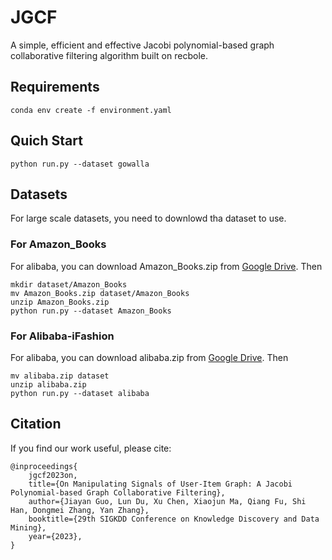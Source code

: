 # JGCF
A simple, efficient and effective Jacobi polynomial-based graph collaborative filtering algorithm built on recbole.

## Requirements

```
conda env create -f environment.yaml
```

## Quich Start
```
python run.py --dataset gowalla
```

## Datasets

For large scale datasets, you need to downlowd tha dataset to use.

### For Amazon_Books

For alibaba, you can download Amazon_Books.zip from [Google Drive](https://drive.google.com/file/d/1BM27i1EZ_8QZeR-MERLNxFd7LZ8MgyBe/view?usp=share_link). Then
```
mkdir dataset/Amazon_Books
mv Amazon_Books.zip dataset/Amazon_Books
unzip Amazon_Books.zip
python run.py --dataset Amazon_Books
```


### For Alibaba-iFashion

For alibaba, you can download alibaba.zip from [Google Drive](https://drive.google.com/file/d/1wzxGEh0wFq7AghjY8uBEWrGkqNwhVDjc/view?usp=share_link). Then
```
mv alibaba.zip dataset
unzip alibaba.zip
python run.py --dataset alibaba
```

## Citation

If you find our work useful, please cite:
```
@inproceedings{
    jgcf2023on,
    title={On Manipulating Signals of User-Item Graph: A Jacobi Polynomial-based Graph Collaborative Filtering},
    author={Jiayan Guo, Lun Du, Xu Chen, Xiaojun Ma, Qiang Fu, Shi Han, Dongmei Zhang, Yan Zhang},
    booktitle={29th SIGKDD Conference on Knowledge Discovery and Data Mining},
    year={2023},
}
```
